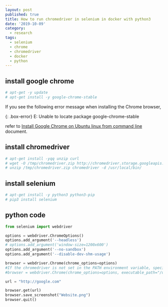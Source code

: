 ```yaml
---
layout: post
published: true
title: How to run chromedriver in selenium in docker with python3
date: '2019-10-09'
category:
  - research
tags:
  - selenium
  - chrome
  - chromedriver
  - docker
  - python
---
```

## install google chrome

```bash
# apt-get -y update
# apt-get install -y google-chrome-stable
```  

If you see the following error message when installing the Chrome browser,

{: .box-error}
E: Unable to locate package google-chrome-stable

refer to [Install Google Chrome on Ubuntu linux from command line](../2020-06-21-install-google-chrome-on-ubuntu-linux-from-command-line-eng/) document.


## install chromedriver

```bash
# apt-get install -yqq unzip curl
# wget -O /tmp/chromedriver.zip http://chromedriver.storage.googleapis.com/`curl -sS chromedriver.storage.googleapis.com/LATEST_RELEASE`/chromedriver_linux64.zip
# unzip /tmp/chromedriver.zip chromedriver -d /usr/local/bin/ 
```  

## install selenium

```bash
# apt-get install -y python3 python3-pip
# pip3 install selenium
```

## python code

```python
from selenium import webdriver

options = webdriver.ChromeOptions()
options.add_argument('--headless')
# options.add_argument('window-size=1200x600')
options.add_argument('--no-sandbox')
options.add_argument('--disable-dev-shm-usage')

browser = webdriver.Chrome(chrome_options=options)
#If the chromedriver is not set in the PATH environment variable, specify the chromedriver location with the executable_path option.
#browser = webdriver.Chrome(chrome_options=options, executable_path="/usr/local/bin/chromedriver")

url = "http://google.com"

browser.get(url)
browser.save_screenshot("Website.png")
browser.quit()
```
